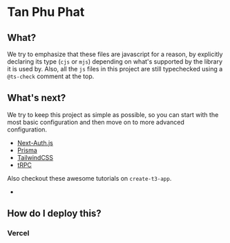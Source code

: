 # Tan Phu Phat 


## What?

We try to emphasize that these files are javascript for a reason, by explicitly declaring its type (`cjs` or `mjs`) depending on what's supported by the library it is used by. Also, all the `js` files in this project are still typechecked using a `@ts-check` comment at the top.

## What's next? 

We try to keep this project as simple as possible, so you can start with the most basic configuration and then move on to more advanced configuration.


- [Next-Auth.js](https://next-auth.js.org)
- [Prisma](https://prisma.io)
- [TailwindCSS](https://tailwindcss.com)
- [tRPC](https://trpc.io)

Also checkout these awesome tutorials on `create-t3-app`.

- 
## How do I deploy this?

### Vercel





